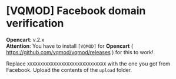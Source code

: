 # [VQMOD] Facebook domain verification

**Opencart**: v.2.x  
**Attention**: You have to install `[VQMOD]` for **Opencart** ( https://github.com/vqmod/vqmod/releases ) for this to work!

Replace `XXXXXXXXXXXXXXXXXXXXXXXXXXXXXX` with the one you got from Facebook. Upload the contents of the `upload` folder.
